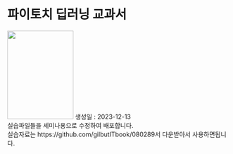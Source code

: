 # 파이토치 딥러닝 교과서
<img src = 'https://image.yes24.com/goods/107664335/XL' width = 150 height = 200>
생성일 : 2023-12-13<br/>
실습파일들을 세미나용으로 수정하여 배포합니다.<br/>
실습자료는 https://github.com/gilbutITbook/080289서 다운받아서 사용하면됩니다.
